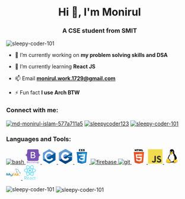 <h1 align="center">Hi 👋, I'm Monirul</h1>
<h3 align="center">A CSE student from SMIT</h3>

<p align="left"> <img src="https://komarev.com/ghpvc/?username=sleepy-coder-101&label=Views&color=0e75b6&style=plastic" alt="sleepy-coder-101" /> </p>

- 🔭 I’m currently working on **my problem solving skills and DSA**

- 🌱 I’m currently learning **React JS**

- 📫 Email **monirul.work.1729@gmail.com**

- ⚡ Fun fact **I use Arch BTW**

<h3 align="left">Connect with me:</h3>
<p align="left">
<a href="https://linkedin.com/in/md-monirul-islam-577a711a5" target="blank"><img align="center" src="https://raw.githubusercontent.com/rahuldkjain/github-profile-readme-generator/master/src/images/icons/Social/linked-in-alt.svg" alt="md-monirul-islam-577a711a5" height="30" width="40" /></a>
<a href="https://www.codechef.com/users/sleepycoder123" target="blank"><img align="center" src="https://cdn.jsdelivr.net/npm/simple-icons@3.1.0/icons/codechef.svg" alt="sleepycoder123" height="30" width="40" /></a>
<a href="https://www.leetcode.com/sleepy-coder-101" target="blank"><img align="center" src="https://raw.githubusercontent.com/rahuldkjain/github-profile-readme-generator/master/src/images/icons/Social/leet-code.svg" alt="sleepy-coder-101" height="30" width="40" /></a>
</p>

<h3 align="left">Languages and Tools:</h3>
<p align="left"> <a href="https://www.gnu.org/software/bash/" target="_blank" rel="noreferrer"> <img src="https://www.vectorlogo.zone/logos/gnu_bash/gnu_bash-icon.svg" alt="bash" width="40" height="40"/> </a> <a href="https://getbootstrap.com" target="_blank" rel="noreferrer"> <img src="https://raw.githubusercontent.com/devicons/devicon/master/icons/bootstrap/bootstrap-plain-wordmark.svg" alt="bootstrap" width="40" height="40"/> </a> <a href="https://www.cprogramming.com/" target="_blank" rel="noreferrer"> <img src="https://raw.githubusercontent.com/devicons/devicon/master/icons/c/c-original.svg" alt="c" width="40" height="40"/> </a> <a href="https://www.w3schools.com/cpp/" target="_blank" rel="noreferrer"> <img src="https://raw.githubusercontent.com/devicons/devicon/master/icons/cplusplus/cplusplus-original.svg" alt="cplusplus" width="40" height="40"/> </a> <a href="https://www.w3schools.com/css/" target="_blank" rel="noreferrer"> <img src="https://raw.githubusercontent.com/devicons/devicon/master/icons/css3/css3-original-wordmark.svg" alt="css3" width="40" height="40"/> </a> <a href="https://firebase.google.com/" target="_blank" rel="noreferrer"> <img src="https://www.vectorlogo.zone/logos/firebase/firebase-icon.svg" alt="firebase" width="40" height="40"/> </a> <a href="https://git-scm.com/" target="_blank" rel="noreferrer"> <img src="https://www.vectorlogo.zone/logos/git-scm/git-scm-icon.svg" alt="git" width="40" height="40"/> </a> <a href="https://www.w3.org/html/" target="_blank" rel="noreferrer"> <img src="https://raw.githubusercontent.com/devicons/devicon/master/icons/html5/html5-original-wordmark.svg" alt="html5" width="40" height="40"/> </a> <a href="https://developer.mozilla.org/en-US/docs/Web/JavaScript" target="_blank" rel="noreferrer"> <img src="https://raw.githubusercontent.com/devicons/devicon/master/icons/javascript/javascript-original.svg" alt="javascript" width="40" height="40"/> </a> <a href="https://www.linux.org/" target="_blank" rel="noreferrer"> <img src="https://raw.githubusercontent.com/devicons/devicon/master/icons/linux/linux-original.svg" alt="linux" width="40" height="40"/> </a> <a href="https://www.mysql.com/" target="_blank" rel="noreferrer"> <img src="https://raw.githubusercontent.com/devicons/devicon/master/icons/mysql/mysql-original-wordmark.svg" alt="mysql" width="40" height="40"/> </a> <a href="https://reactjs.org/" target="_blank" rel="noreferrer"> <img src="https://raw.githubusercontent.com/devicons/devicon/master/icons/react/react-original-wordmark.svg" alt="react" width="40" height="40"/> </a> </p>

<p><img align="left" src="https://github-readme-stats.vercel.app/api/top-langs?username=sleepy-coder-101&show_icons=true&locale=en&layout=compact" alt="sleepy-coder-101" /></p>

<p>&nbsp;<img align="center" src="https://github-readme-stats.vercel.app/api?username=sleepy-coder-101&show_icons=true&locale=en" alt="sleepy-coder-101" /></p>

